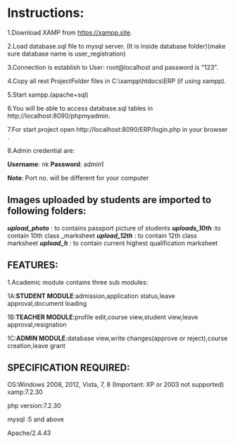 # Instructions:

1.Download XAMP from https://xampp.site.

2.Load database.sql file to mysql server. (It is inside database folder)(make sure database name is user_registration)

3.Connection is establish to User: root@localhost and password is "123".

4.Copy all rest ProjectFolder files in C:\xampp\htdocs\ERP (if using xampp).

5.Start xampp.(apache+sql)

6.You will be able to access database.sql tables in http://localhost:8090/phpmyadmin.

7.For start project open http://localhost:8090/ERP/login.php in your browser .

8.Admin credential are:

**Username**: nk
**Password**: admin1

**Note**: Port no. will be different for your computer

## Images uploaded by students are imported to following folders:

**_upload_photo_** : to contains passport picture of students 
**_uploads_10th_** :to contain 10th class _marksheet 
**_upload_12th_** : to contain 12th class marksheet 
**_upload_h_** : to contain current highest qualification marksheet

## FEATURES:

1.Academic module contains three sub modules:

1A:**STUDENT MODULE**:admission,application status,leave approval,document loading

1B:**TEACHER MODULE**:profile edit,course view,student view,leave approval,resignation

1C:**ADMIN MODULE**:database view,write changes(approve or reject),course creation,leave grant

## SPECIFICATION REQUIRED:

OS:Windows 2008, 2012, Vista, 7, 8 (Important: XP or 2003 not supported)
xamp:7.2.30

php version:7.2.30

mysql :5 and above

Apache/2.4.43
